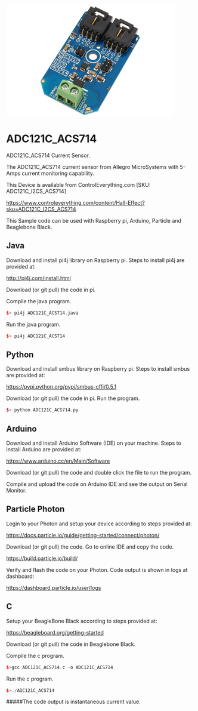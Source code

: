 [![ADC121C_ACS714](ADC121C_I2CS_ACS714.png)](https://www.controleverything.com/content/Hall-Effect?sku=ADC121C_I2CS_ACS714)
# ADC121C_ACS714
ADC121C_ACS714 Current Sensor.

The ADC121C_ACS714 current sensor from Allegro MicroSystems with 5-Amps current monitoring capability.

This Device is available from ControlEverything.com [SKU: ADC121C_I2CS_ACS714]

https://www.controleverything.com/content/Hall-Effect?sku=ADC121C_I2CS_ACS714

This Sample code can be used with Raspberry pi, Arduino, Particle and Beaglebone Black.

## Java
Download and install pi4j library on Raspberry pi. Steps to install pi4j are provided at:

http://pi4j.com/install.html

Download (or git pull) the code in pi.

Compile the java program.
```cpp
$> pi4j ADC121C_ACS714.java
```

Run the java program.
```cpp
$> pi4j ADC121C_ACS714
```

## Python
Download and install smbus library on Raspberry pi. Steps to install smbus are provided at:

https://pypi.python.org/pypi/smbus-cffi/0.5.1

Download (or git pull) the code in pi. Run the program.

```cpp
$> python ADC121C_ACS714.py
```

## Arduino
Download and install Arduino Software (IDE) on your machine. Steps to install Arduino are provided at:

https://www.arduino.cc/en/Main/Software

Download (or git pull) the code and double click the file to run the program.

Compile and upload the code on Arduino IDE and see the output on Serial Monitor.


## Particle Photon

Login to your Photon and setup your device according to steps provided at:

https://docs.particle.io/guide/getting-started/connect/photon/

Download (or git pull) the code. Go to online IDE and copy the code.

https://build.particle.io/build/

Verify and flash the code on your Photon. Code output is shown in logs at dashboard:

https://dashboard.particle.io/user/logs

## C

Setup your BeagleBone Black according to steps provided at:

https://beagleboard.org/getting-started

Download (or git pull) the code in Beaglebone Black.

Compile the c program.
```cpp
$>gcc ADC121C_ACS714.c -o ADC121C_ACS714
```
Run the c program.
```cpp
$>./ADC121C_ACS714
```
#####The code output is instantaneous current value.
